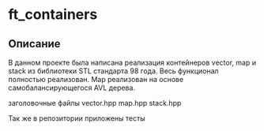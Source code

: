 # ft_containers

## Описание

В данном проекте была написана реализация контейнеров vector, map и stack из библиотеки STL стандарта 98 года.
Весь функционал полностью реализован.
Map реализован на основе самобалансирующегося AVL дерева.

заголовочные файлы
vector.hpp
map.hpp
stack.hpp

Так же в репозитории приложены тесты